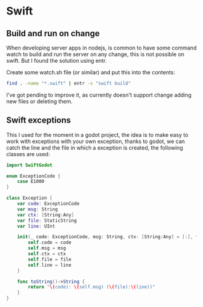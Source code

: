 # Swift

## Build and run on change

When developing server apps in nodejs, is common to have some command watch to build and run the server on any change, this is not possible on swift. But I found the solution using entr.

Create some watch.sh file (or similar) and put this into the contents:
```sh
find . -name "*.swift" | entr -s "swift build"
```

I've got pending to improve it, as currently doesn't support change adding new files or deleting them.


## Swift exceptions

This I used for the moment in a godot project, the idea is to make easy to work with exceptions with your own exception, thanks to godot, we can catch the line and the file in which a exception is created, the following classes are used:

```swift
import SwiftGodot

enum ExceptionCode {
    case E1000
}

class Exception {
    var code: ExceptionCode
    var msg: String
    var ctx: [String:Any]
    var file: StaticString
    var line: UInt

    init(_ code: ExceptionCode, msg: String, ctx: [String:Any] = [:], file: StaticString = #file, line: UInt = #line) {
        self.code = code
        self.msg = msg
        self.ctx = ctx
        self.file = file
        self.line = line
    }

    func toString()->String {
        return "\(code): \(self.msg) (\(file):\(line))"
    }
}
```
